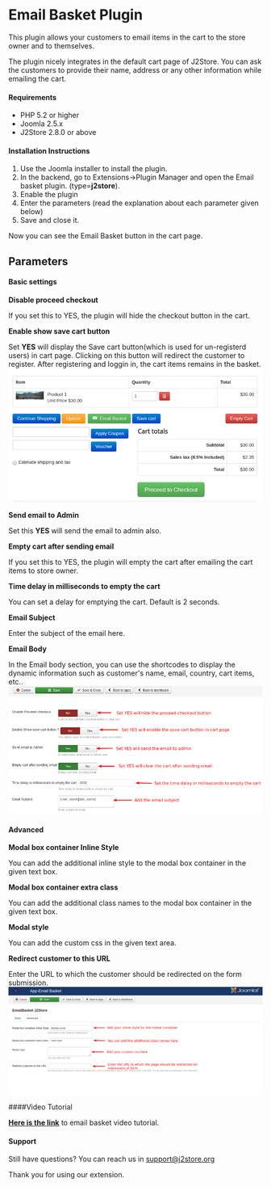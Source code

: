 # Email Basket Plugin

This plugin allows your customers to email items in the cart to the store owner and to themselves.

The plugin nicely integrates in the default cart page of J2Store. You can ask the customers to provide their name, address or any other information while emailing the cart.

#### Requirements
* PHP 5.2 or higher
* Joomla 2.5.x
* J2Store 2.8.0 or above

#### Installation Instructions
1. Use the Joomla installer to install the plugin.
2. In the backend, go to Extensions->Plugin Manager and open the Email basket
plugin. (type=**j2store**).
3. Enable the plugin
4. Enter the parameters (read the explanation about each parameter given below)
5. Save and close it.

Now you can see the Email Basket button in the cart page.

## Parameters

#### Basic settings

**Disable proceed checkout**

If you set this to YES, the plugin will hide the checkout button in the cart.

**Enable show save cart button**

Set **YES** will display the Save cart button(which is used for un-registerd users) in cart page. Clicking on this button will redirect the customer to register. After registering and loggin in, the cart items remains in the basket.
![](./assets/images/newemail_03.png)

**Send email to Admin**

Set this **YES** will send the email to admin also.

**Empty cart after sending email**

If you set this to YES, the plugin will empty the cart after emailing the cart items to store owner.

**Time delay in milliseconds to empty the cart**

You can set a delay for emptying the cart. Default is 2 seconds.

**Email Subject**

Enter the subject of the email here.

**Email Body**

In the Email body section, you can use the shortcodes to display the dynamic information such as customer's name, email, country, cart items, etc..
![](./assets/images/newemail_01.png)

#### Advanced

**Modal box container Inline Style**

You can add the additional inline style to the modal box container in the given text box.

**Modal box container extra class**

You can add the additional class names to the modal box container in the given text box.

**Modal style**

You can add the custom css in the given text area.

**Redirect customer to this URL**

Enter the URL to which the customer should be redirected on the form submission.
![](./assets/images/newemail_02.png)

####Video Tutorial

**[Here is the link](https://www.youtube.com/watch?v=IHpKrQI04Us)** to email basket video tutorial.

#### Support
Still have questions? You can reach us in support@j2store.org

Thank you for using our extension.












